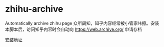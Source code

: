 # zhihu-archive
Automatically archive zhihu page 众所周知，知乎内容经常被小管家咔擦。安装本脚本后，访问知乎内容时会自动向 https://web.archive.org/ 申请存档

[安装地址](https://greasyfork.org/zh-CN/scripts/415551-zhihu-archive)
